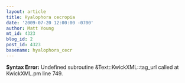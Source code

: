 ```yaml
---
layout: article
title: Hyalophora cecropia
date: '2009-07-20 12:00:00 -0700'
author: Matt Young
mt_id: 4323
blog_id: 2
post_id: 4323
basename: hyalophora_cecr
---
```

<p><strong>Syntax Error:</strong> Undefined subroutine &Text::KwickXML::tag_url called at KwickXML.pm line 749.
</p>
